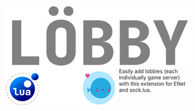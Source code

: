 
<img src="Lobby Logo.png"
     alt="Gradient Lua Logo"
     style="float: left; margin-right: 10px;" /> 


<img src="Untitled.png"
     alt="Desgined For Lua and LOVE2D"
     width="300"
     height="100"
     style="float: left; margin-right: 10px;" /> 
     
Easily add lobbies (each individually game server) with this extension for ENet and sock.lua.


 


